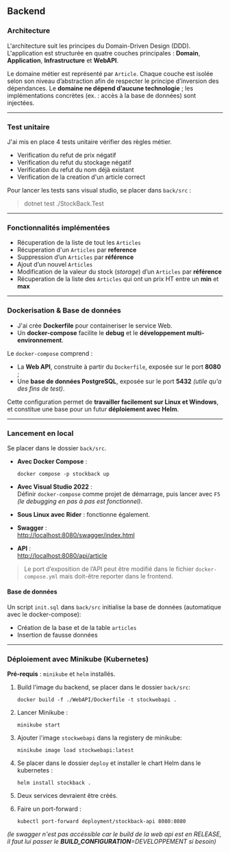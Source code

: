 ## Backend

### Architecture

L'architecture suit les principes du Domain-Driven Design (DDD).  
L'application est structurée en quatre couches principales : **Domain**, **Application**, **Infrastructure** et **WebAPI**.

Le domaine métier est représenté par `Article`. Chaque couche est isolée selon son niveau d’abstraction afin de respecter le principe d’inversion des dépendances. Le **domaine ne dépend d’aucune technologie** ; les implémentations concrètes (ex. : accès à la base de données) sont injectées.

---
### Test unitaire

J'ai mis en place 4 tests unitaire vérifier des règles métier.

- Verification du refut de prix négatif
- Verification du refut du stockage négatif
- Verification du refut du nom déjà existant 
- Verification de la creation d'un article correct

Pour lancer les tests sans visual studio, se placer dans `back/src` : 

> dotnet test ./StockBack.Test

---

### Fonctionnalités implémentées

- Récuperation de la liste de tout les `Articles`
- Récuperation d'un `Articles` par **reference**
- Suppression d’un `Articles` par **référence**
- Ajout d’un nouvel `Articles`
- Modification de la valeur du stock (_storage_) d’un `Articles` par **référence**
- Récuperation de la liste des `Articles` qui ont un prix HT entre un **min** et **max**

---

### Dockerisation & Base de données

- J'ai crée **Dockerfile** pour containeriser le service Web.
- Un **docker-compose** facilite le **debug** et le **développement multi-environnement**.

Le `docker-compose` comprend :
- La **Web API**, construite à partir du `Dockerfile`, exposée sur le port **8080** ;
- Une **base de données PostgreSQL**, exposée sur le port **5432** _(utile qu'a des fins de test)_.

Cette configuration permet de **travailler facilement sur Linux et Windows**, et constitue une base pour un futur **déploiement avec Helm**.

---

### Lancement en local

Se placer dans le dossier `back/src`.

- **Avec Docker Compose** :  
  ```
  docker compose -p stockback up
  ```

- **Avec Visual Studio 2022** :  
  Définir `docker-compose` comme projet de démarrage, puis lancer avec `F5` _(le debugging en pas à pas est fonctionnel)_.

- **Sous Linux avec Rider** : fonctionne également.

- **Swagger** :  
  [http://localhost:8080/swagger/index.html](http://localhost:8080/swagger/index.html)

- **API** :  
  [http://localhost:8080/api/article](http://localhost:8080/api/article)

> Le port d’exposition de l’API peut être modifié dans le fichier `docker-compose.yml` mais doit-être reporter dans le frontend.

#### Base de données

Un script `init.sql` dans `back/src` initialise la base de données (automatique avec le docker-compose):  
- Création de la base et de la table `articles`  
- Insertion de fausse données

---

### Déploiement avec Minikube (Kubernetes)

**Pré-requis** : `minikube` et `helm` installés.


1. Build l'image du backend, se placer dans le dossier `back/src`:  
   ```
   docker build -f ./WebAPI/Dockerfile -t stockwebapi .
   ```

2. Lancer Minikube :  
   ```
   minikube start
   ```

3. Ajouter l'image `stockwebapi` dans la registery de minikube:  
   ```
   minikube image load stockwebapi:latest
   ```

4. Se placer dans le dossier `deploy` et installer le chart Helm dans le kubernetes :  
   ```
   helm install stockback .
   ```

5. Deux services devraient être créés.

6. Faire un port-forward :  
   ```
   kubectl port-forward deployment/stockback-api 8080:8080
   ```
_(le swagger n'est pas accéssible car le build de la web api est en RELEASE, il faut lui passer le **BUILD_CONFIGURATION**=DEVELOPPEMENT si besoin)_
